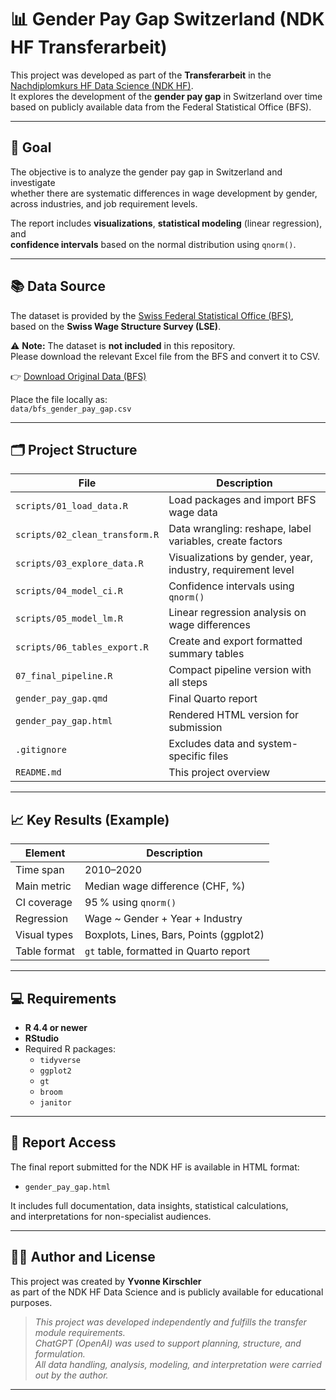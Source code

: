 # 📊 Gender Pay Gap Switzerland (NDK HF Transferarbeit)

This project was developed as part of the **Transferarbeit** in the  
[Nachdiplomkurs HF Data Science (NDK HF)](https://www.ibaw.ch/bildung/weiterbildung/data-science).  
It explores the development of the **gender pay gap** in Switzerland over time  
based on publicly available data from the Federal Statistical Office (BFS).

---

## 🎯 Goal

The objective is to analyze the gender pay gap in Switzerland and investigate  
whether there are systematic differences in wage development by gender,  
across industries, and job requirement levels.

The report includes **visualizations**, **statistical modeling** (linear regression), and  
**confidence intervals** based on the normal distribution using `qnorm()`.

---

## 📚 Data Source

The dataset is provided by the [Swiss Federal Statistical Office (BFS)](https://www.bfs.admin.ch),  
based on the **Swiss Wage Structure Survey (LSE)**.

⚠️ **Note:** The dataset is **not included** in this repository.  
Please download the relevant Excel file from the BFS and convert it to CSV.

👉 [Download Original Data (BFS)](https://www.bfs.admin.ch/bfsstatic/dam/assets/24617864/master)

Place the file locally as:  
`data/bfs_gender_pay_gap.csv`

---

## 🗂️ Project Structure

| File                           | Description                                                   |
|--------------------------------|---------------------------------------------------------------|
| `scripts/01_load_data.R`       | Load packages and import BFS wage data                       |
| `scripts/02_clean_transform.R` | Data wrangling: reshape, label variables, create factors      |
| `scripts/03_explore_data.R`    | Visualizations by gender, year, industry, requirement level   |
| `scripts/04_model_ci.R`        | Confidence intervals using `qnorm()`                          |
| `scripts/05_model_lm.R`        | Linear regression analysis on wage differences                |
| `scripts/06_tables_export.R`   | Create and export formatted summary tables                    |
| `07_final_pipeline.R`          | Compact pipeline version with all steps                       |
| `gender_pay_gap.qmd`           | Final Quarto report                                           |
| `gender_pay_gap.html`          | Rendered HTML version for submission                          |
| `.gitignore`                   | Excludes data and system-specific files                       |
| `README.md`                    | This project overview                                         |

---

## 📈 Key Results (Example)

| Element                | Description                                  |
|------------------------|----------------------------------------------|
| Time span              | 2010–2020                                    |
| Main metric            | Median wage difference (CHF, %)             |
| CI coverage            | 95 % using `qnorm()`                         |
| Regression             | Wage ~ Gender + Year + Industry              |
| Visual types           | Boxplots, Lines, Bars, Points (ggplot2)     |
| Table format           | `gt` table, formatted in Quarto report       |

---

## 💻 Requirements

- **R 4.4 or newer**  
- **RStudio**  
- Required R packages:  
  - `tidyverse`  
  - `ggplot2`  
  - `gt`  
  - `broom`  
  - `janitor`

---

## 📄 Report Access

The final report submitted for the NDK HF is available in HTML format:

- `gender_pay_gap.html`

It includes full documentation, data insights, statistical calculations,  
and interpretations for non-specialist audiences.

---

## 👩‍💻 Author and License

This project was created by **Yvonne Kirschler**  
as part of the NDK HF Data Science and is publicly available for educational purposes.

> _This project was developed independently and fulfills the transfer module requirements.  
> ChatGPT (OpenAI) was used to support planning, structure, and formulation.  
> All data handling, analysis, modeling, and interpretation were carried out by the author._

---